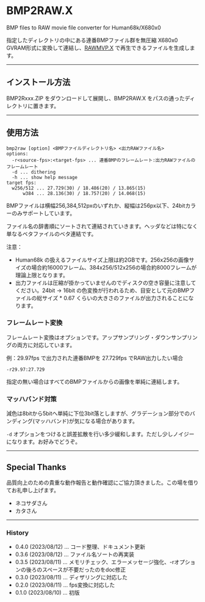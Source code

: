 # BMP2RAW.X

BMP files to RAW movie file converter for Human68k/X680x0

指定したディレクトリの中にある連番BMPファイル群を無圧縮 X680x0 GVRAM形式に変換して連結し、[RAWMVP.X](https://github.com/tantanGH/rawmvp/) で再生できるファイルを生成します。

---

## インストール方法

BMP2Rxxx.ZIP をダウンロードして展開し、BMP2RAW.X をパスの通ったディレクトリに置きます。

---

## 使用方法

    bmp2raw [option] <BMPファイルディレクトリ名> <出力RAWファイル名>
    options:
      -r<source-fps>:<target-fps> ... 連番BMPのフレームレート:出力RAWファイルのフレームレート
      -d ... dithering
      -h ... show help message
    target fps:
      w256/512 ... 27.729(30) / 18.486(20) / 13.865(15)
          w384 ... 28.136(30) / 18.757(20) / 14.068(15)

BMPファイルは横幅256,384,512pxのいずれか、縦幅は256px以下、24bitカラーのみサポートしています。

ファイル名の辞書順にソートされて連結されていきます。ヘッダなどは特になく単なるベタファイルのベタ連結です。

注意：

* Human68k の扱えるファイルサイズ上限は約2GBです。256x256の画像サイズの場合約16000フレーム、384x256/512x256の場合約8000フレームが理論上限となります。
* 出力ファイルは圧縮が掛かっていませんのでディスクの空き容量に注意してください。24bit -> 16bit の色変換が行われるため、目安として元のBMPファイルの総サイズ * 0.67 くらいの大きさのファイルが出力されることになります。

### フレームレート変換

フレームレート変換はオプションです。アップサンプリング・ダウンサンプリングの両方に対応しています。

例：29.97fps で出力された連番BMPを 27.729fps でRAW出力したい場合

    -r29.97:27.729

指定の無い場合はすべてのBMPファイルからの画像を単純に連結します。

### マッハバンド対策

減色は8bitから5bitへ単純に下位3bit落としますが、グラデーション部分でのバンディング(マッハバンド)が気になる場合があります。

`-d` オプションをつけると誤差拡散を行い多少緩和します。ただし少しノイジーになります。お好みでどうぞ。

---

## Special Thanks

品質向上のための貴重な動作報告と動作確認にご協力頂きました。この場を借りてお礼申し上げます。

- ネコサダさん
- カタさん

---

### History

* 0.4.0 (2023/08/12) ... コード整理、ドキュメント更新
* 0.3.6 (2023/08/12) ... ファイル名ソートの再実装
* 0.3.5 (2023/08/11) ... メモリチェック、エラーメッセージ強化、-rオプションの後ろのスペースが不要だったのをdoc修正
* 0.3.0 (2023/08/11) ... ディザリングに対応した
* 0.2.0 (2023/08/11) ... fps変換に対応した
* 0.1.0 (2023/08/10) ... 初版
